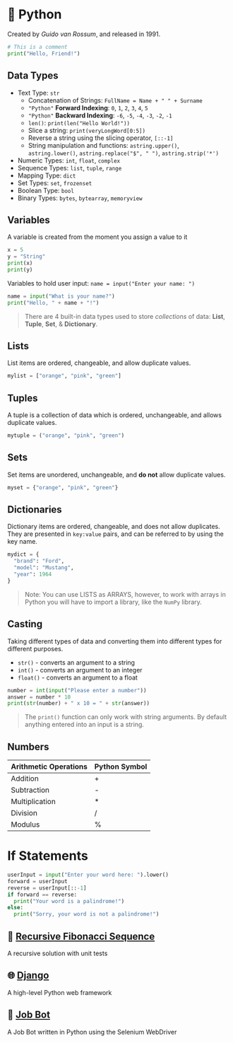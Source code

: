 # 🐍 Python

Created by _Guido van Rossum_, and released in 1991.

```py
# This is a comment
print("Hello, Friend!")
```

## Data Types
+ Text Type:	`str`
   + Concatenation of Strings: `FullName = Name + " " + Surname`
   + `"Python"` **Forward Indexing**: `0`, `1`, `2`, `3`, `4`, `5`
   + `"Python"` **Backward Indexing**: `-6`, `-5`, `-4`, `-3`, `-2`, `-1`
   + `len()`: `print(len("Hello World!"))`
   + Slice a string: `print(veryLongWord[0:5])`
   + Reverse a string using the slicing operator, `[::-1]`
   + String manipulation and functions: `astring.upper()`, `astring.lower()`, `astring.replace("$", " ")`, `astring.strip('*')`
+ Numeric Types:	`int`, `float`, `complex`
+ Sequence Types:	`list`, `tuple`, `range`
+ Mapping Type:	`dict`
+ Set Types:	`set`, `frozenset`
+ Boolean Type:	`bool`
+ Binary Types:	`bytes`, `bytearray`, `memoryview`

## Variables
A variable is created from the moment you assign a value to it

```py
x = 5
y = "String"
print(x)
print(y)
```

Variables to hold user input: `name = input("Enter your name: ")`

```py
name = input("What is your name?")
print("Hello, " + name + "!")
```

> There are 4 built-in data types used to store _collections_ of data: **List**, **Tuple**, **Set**, & **Dictionary**.

## Lists
List items are ordered, changeable, and allow duplicate values.

```py
mylist = ["orange", "pink", "green"]
```

## Tuples
A tuple is a collection of data which is ordered, unchangeable, and allows duplicate values.

```py
mytuple = ("orange", "pink", "green")
```

## Sets
Set items are unordered, unchangeable, and **do not** allow duplicate values.

```py
myset = {"orange", "pink", "green"}
```

## Dictionaries
Dictionary items are ordered, changeable, and does not allow duplicates. They are presented in `key:value` pairs, and can be referred to by using the key name.

```py
mydict = {
  "brand": "Ford",
  "model": "Mustang",
  "year": 1964
}
```

> Note: You can use LISTS as ARRAYS, however, to work with arrays in Python you will have to import a library, like the `NumPy` library.

## Casting
Taking different types of data and converting them into different types for different purposes.
+ `str()` - converts an argument to a string
+ `int()` - converts an argument to an integer
+ `float()` - converts an argument to a float

```py
number = int(input("Please enter a number"))
answer = number * 10
print(str(number) + " x 10 = " + str(answer))
```
> The `print()` function can only work with string arguments. By default anything entered into an input is a string.

## Numbers

| Arithmetic Operations | Python Symbol |
|-----------------------|---------------|
| Addition              | +             |
| Subtraction           | -             |
| Multiplication        | *             |
| Division              | /             |
| Modulus               | %             |

# If Statements

```py
userInput = input("Enter your word here: ").lower()
forward = userInput
reverse = userInput[::-1]
if forward == reverse:
  print("Your word is a palindrome!")
else:
  print("Sorry, your word is not a palindrome!")
```

## 🐚 [Recursive Fibonacci Sequence](fibs)
A recursive solution with unit tests

## 🌐 [Django](django.md)
A high-level Python web framework

## 🤖 [Job Bot](job-bot.py)
A Job Bot written in Python using the Selenium WebDriver
